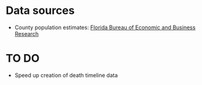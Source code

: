 Data sources
==
- County population estimates: [Florida Bureau of Economic and Business Research](https://www.bebr.ufl.edu/population/data)

TO DO
==
- Speed up creation of death timeline data